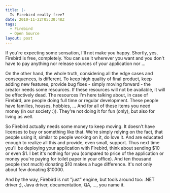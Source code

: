 ```yaml
---
title: |-
  Is Firebird really free?
date: 2010-11-22T05:30:48Z
tags:
  - Firebird
  - Open Source
layout: post
---
```

If you're expecting some sensation, I'll not make you happy. Shortly, yes, Firebird is free, completely. You can use it wherever you want and you don't have to pay anything nor release sources of your application nor ...

On the other hand, the whole truth, considering all the edge cases and consequences, is different. To keep high quality of final product, keep adding new features, provide bug fixes - simply moving forward - the creator needs some resources. If these resources will not be available, it will be effectively dead. The resources I'm here talking about, in case of Firebird, are people doing full time or regular development. These people have families, houses, hobbies, ... And for all of these items you need money (in our society :)). They're not doing it for fun (only), but also for living as well.

So Firebird actually needs some money to keep moving. It doesn't have licenses to buy or something like that. We're simply relying on the fact, that people using it, similar to people working on it, do love it. And are educated enough to realize all this and provide, even small, support. Thus next time you'll be deploying your application with Firebird, think about sending $10 or even $1. I bet it's nothing for you (compared to price of the application or money you're paying for toilet paper in your office). And ten thousand people (not much) donating $10 makes a huge difference. It's not only about few donating $10000.

And by the way, Firebird is not "just" engine, but tools around too: .NET driver ;), Java driver, documentation, QA, ..., you name it.